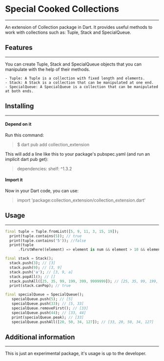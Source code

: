# Special Cooked Collections

---

An extension of Collection package in Dart. It provides useful methods to work with collections
such as: Tuple, Stack and SpecialQueue.

## Features

---

You can create Tuple, Stack and SpecialQueue objects that you can manipulate with
the help of their methods.

    - Tuple: A Tuple is a collection with fixed length and elements.
    - Stack: A Stack is a collection that can be manipulated at one end.
    - SpecialQueue: A SpecialQueue is a collection that can be manipulated at both ends.

## Installing

---

#### Depend on it

Run this command:

> $ dart pub add collection_extension

This will add a line like this to your package's pubspec.yaml (and run an implicit dart pub get):

> dependencies:
> shelf: ^1.3.2

#### Import it

Now in your Dart code, you can use:

> import 'package:collection_extension/collection_extension.dart'

## Usage

---

```dart
final tuple = Tuple.fromList([5, 9, 11, 3, 15, 19]);
  print(tuple.contains(5)); // true
  print(tuple.contains('5')); //false
  print(tuple
      .firstWhere((element) => element is num && element > 10 && element < 20)); // 11

final stack = Stack();
  stack.push(3); // [3]
  stack.push(9); // [3, 9]
  stack.push('a'); // [3, 9, a]
  stack.popAll(); // []
  stack.pushAll([25, 35, 99, 199, 399, 9999999]); // [25, 35, 99, 199, 399, 9999999]
  print(stack.canPop); // true

final specialQueue = SpecialQueue();
   specialQueue.push(5); // [5]
   specialQueue.push(33); // [5, 33]
   specialQueue.removeFirst(); // [33]
   specialQueue.push(44); // [33, 44]
   print(specialQueue.peak); // [33]
   specialQueue.pushAll([20, 50, 34, 127]); // [33, 20, 50, 34, 127]
```

## Additional information

---

This is just an experimental package, it's usage is up to the developer.
